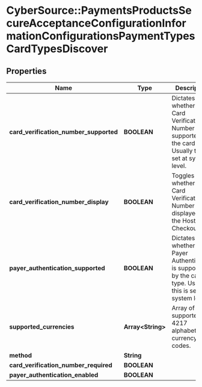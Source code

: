 # CyberSource::PaymentsProductsSecureAcceptanceConfigurationInformationConfigurationsPaymentTypesCardTypesDiscover

## Properties
Name | Type | Description | Notes
------------ | ------------- | ------------- | -------------
**card_verification_number_supported** | **BOOLEAN** | Dictates whether or Card Verification Number is supported by the card type. Usually this is set at system level. | [optional] 
**card_verification_number_display** | **BOOLEAN** | Toggles whether or Card Verification Number is displayed on the Hosted Checkout. | [optional] 
**payer_authentication_supported** | **BOOLEAN** | Dictates whether or Payer Authentication is supported by the card type. Usually this is set at system level. | [optional] 
**supported_currencies** | **Array&lt;String&gt;** | Array of the supported  ISO 4217 alphabetic currency codes. | [optional] 
**method** | **String** |  | [optional] 
**card_verification_number_required** | **BOOLEAN** |  | [optional] 
**payer_authentication_enabled** | **BOOLEAN** |  | [optional] 


